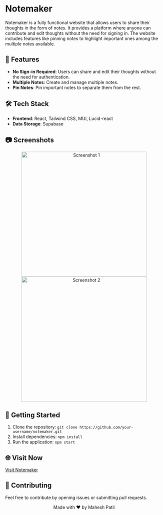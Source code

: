 # Notemaker


Notemaker is a fully functional website that allows users to share their thoughts in the form of notes. It provides a platform where anyone can contribute and edit thoughts without the need for signing in. The website includes features like pinning notes to highlight important ones among the multiple notes available.

## 🚀 Features

- **No Sign-in Required**: Users can share and edit their thoughts without the need for authentication.
- **Multiple Notes**: Create and manage multiple notes.
- **Pin Notes**: Pin important notes to separate them from the rest.

## 🛠️ Tech Stack

- **Frontend**: React, Tailwind CSS, MUI, Lucid-react
- **Data Storage**: Supabase

## 📷 Screenshots

<p align="center">
  <img src="https://github.com/maheshpatil132/notemaker/assets/92781925/00307c58-124a-4c75-b4d1-28ce22706ab5" alt="Screenshot 1" width="400">
  <img src="https://github.com/maheshpatil132/notemaker/assets/92781925/c8582e7c-f5a6-46d4-af1f-8dda67d263b6" alt="Screenshot 2" width="400">
</p>

<!-- Add more screenshots as needed -->

## 🚀 Getting Started

1. Clone the repository: `git clone https://github.com/your-username/notemaker.git`
2. Install dependencies: `npm install`
3. Run the application: `npm start`

## 🌐 Visit Now

[Visit Notemaker](https://notey-seven.vercel.app/)

## 🤝 Contributing

Feel free to contribute by opening issues or submitting pull requests.



<p align="center">
  Made with ❤️ by Mahesh Patil
</p>
